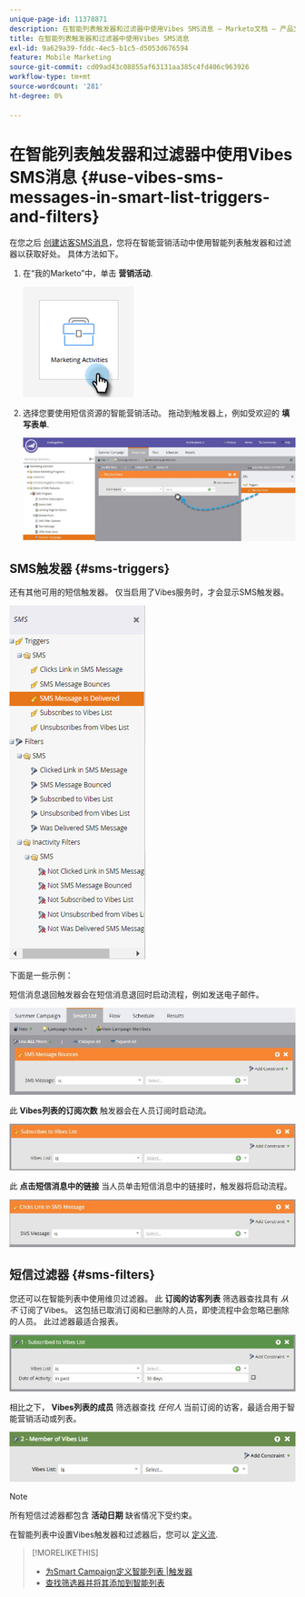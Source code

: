 ```yaml
---
unique-page-id: 11378871
description: 在智能列表触发器和过滤器中使用Vibes SMS消息 — Marketo文档 — 产品文档
title: 在智能列表触发器和过滤器中使用Vibes SMS消息
exl-id: 9a629a39-fddc-4ec5-b1c5-d5053d676594
feature: Mobile Marketing
source-git-commit: cd09ad43c08855af63131aa385c4fd406c963926
workflow-type: tm+mt
source-wordcount: '281'
ht-degree: 0%

---
```


# 在智能列表触发器和过滤器中使用Vibes SMS消息 {#use-vibes-sms-messages-in-smart-list-triggers-and-filters}

在您之后 [创建访客SMS消息](/help/marketo/product-docs/mobile-marketing/vibes-sms-messages/create-a-vibes-sms-message.md)，您将在智能营销活动中使用智能列表触发器和过滤器以获取好处。 具体方法如下。

1. 在“我的Marketo”中，单击 **营销活动**.

   ![](assets/use-vibes-sms-messages-in-smart-list-triggers-and-filters-1.png)

1. 选择您要使用短信资源的智能营销活动。 拖动到触发器上，例如受欢迎的 **填写表单**.

   ![](assets/fills-out-form-pull-over.jpg)

## SMS触发器 {#sms-triggers}

还有其他可用的短信触发器。 仅当启用了Vibes服务时，才会显示SMS触发器。

![](assets/new-sms-search2.png)

下面是一些示例：

短信消息退回触发器会在短信消息退回时启动流程，例如发送电子邮件。

![](assets/sms-message-bounces-real.jpg)

此 **Vibes列表的订阅次数** 触发器会在人员订阅时启动流。

![](assets/subscribes-to-vibes-list-real.jpg)

此 **点击短信消息中的链接** 当人员单击短信消息中的链接时，触发器将启动流程。

![](assets/clicks-link-in-sms-message.jpg)

## 短信过滤器 {#sms-filters}

您还可以在智能列表中使用维贝过滤器。 此 **订阅的访客列表** 筛选器查找具有 *从不* 订阅了Vibes。 这包括已取消订阅和已删除的人员，即使流程中会忽略已删除的人员。 此过滤器最适合报表。

![](assets/subscribed-to-vibes-list-filter-real.jpg)

相比之下， **Vibes列表的成员** 筛选器查找 _任何人_ 当前订阅的访客，最适合用于智能营销活动或列表。

![](assets/image001.png)

>[!NOTE]
>
>所有短信过滤器都包含 **活动日期** 缺省情况下受约束。

在智能列表中设置Vibes触发器和过滤器后，您可以 [定义流](/help/marketo/product-docs/mobile-marketing/vibes-sms-messages/add-a-flow-step-for-sms.md).

>[!MORELIKETHIS]
>
>* [为Smart Campaign定义智能列表 |触发器](/help/marketo/product-docs/core-marketo-concepts/smart-campaigns/creating-a-smart-campaign/define-smart-list-for-smart-campaign-trigger.md)
>* [查找筛选器并将其添加到智能列表](/help/marketo/product-docs/core-marketo-concepts/smart-lists-and-static-lists/creating-a-smart-list/find-and-add-filters-to-a-smart-list.md)
